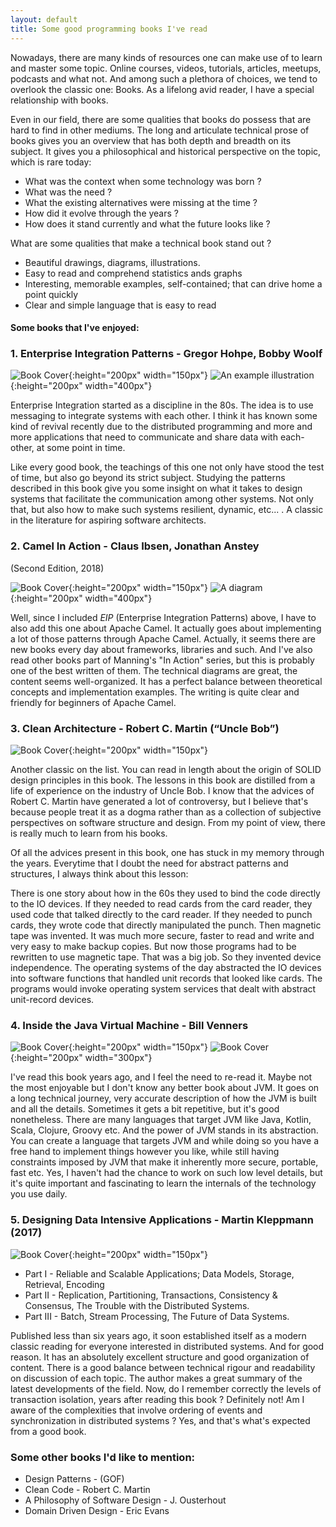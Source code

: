```yaml
---
layout: default
title: Some good programming books I've read 
---
```


Nowadays, there are many kinds of resources one can make use of to learn and master some topic.
Online courses, videos, tutorials, articles, meetups, podcasts and what not.
And among such a plethora of choices, we tend to overlook the classic one: Books.
As a lifelong avid reader, I have a special relationship with books.

Even in our field, there are some qualities that books do possess that are hard to find in other mediums.
The long and articulate technical prose of books gives you an overview that has both depth and breadth on its subject.
It gives you a philosophical and historical perspective on the topic, which is rare today:

+ What was the context when some technology was born ?
+ What was the need ?
+ What the existing alternatives were missing at the time ?
+ How did it evolve through the years ?
+ How does it stand currently and what the future looks like ?

What are some qualities that make a technical book stand out ?

+ Beautiful drawings, diagrams, illustrations.
+ Easy to read and comprehend statistics ands graphs
+ Interesting, memorable examples, self-contained; that can drive home a point quickly
+ Clear and simple language that is easy to read

#### Some books that I've enjoyed:

### 1. Enterprise Integration Patterns - Gregor Hohpe, Bobby Woolf

![Book Cover](../images/eip-book.jpg){:height="200px" width="150px"}
![An example illustration](../images/eip-diagram.png){:height="200px" width="400px"}

Enterprise Integration started as a discipline in the 80s. The idea is to use messaging to integrate
systems with each other. I think it has known some kind of revival recently due to the distributed programming
and more and more applications that need to communicate and share data with each-other, at some point in time.

Like every good book, the teachings of this one not only have stood the test of time, but also go beyond its strict subject. 
Studying the patterns described in this book give you some insight on what it takes to design systems that facilitate the 
communication among other systems. Not only that, but also how to make such systems resilient, dynamic, etc... .
A classic in the literature for aspiring software architects.


### 2. Camel In Action - Claus Ibsen, Jonathan Anstey
(Second Edition, 2018)

![Book Cover](../images/camel-cover.png){:height="200px" width="150px"}
![A diagram](../images/camel-diagram.png){:height="200px" width="400px"}

Well, since I included *EIP* (Enterprise Integration Patterns) above, I have to also add this one about Apache Camel.
It actually goes about implementing a lot of those patterns through Apache Camel.
Actually, it seems there are new books every day about frameworks, libraries and such.
And I've also read other books part of Manning's "In Action" series, but this is probably one of the best written of them.
The technical diagrams are great, the content seems well-organized.
It has a perfect balance between theoretical concepts and implementation examples.
The writing is quite clear and friendly for beginners of Apache Camel.

### 3. Clean Architecture - Robert C. Martin (“Uncle Bob”)

![Book Cover](../images/clean-cover.png){:height="200px" width="150px"}

Another classic on the list. You can read in length about the origin of SOLID design principles in this book.
The lessons in this book are distilled from a life of experience on the industry of Uncle Bob.
I know that the advices of Robert C. Martin have generated a lot of controversy, but I believe that's because people 
treat it as a dogma rather than as a collection of subjective perspectives on software structure and design.
From my point of view, there is really much to learn from his books.

Of all the advices present in this book, one has stuck in my memory through the years.
Everytime that I doubt the need for abstract patterns and structures, I always think about this lesson:

There is one story about how in the 60s they used to bind the code directly to the IO devices.
If they needed to read cards from the card reader, they used code that talked directly
to the card reader. If they needed to punch cards, they wrote code that directly manipulated the punch.
Then magnetic tape was invented. It was much more secure, faster to read and write and very easy to make
backup copies. But now those programs had to be rewritten to use magnetic tape. That was a big
job. So they invented device independence. The operating systems of the day abstracted the IO devices into
software functions that handled unit records that looked like cards. The programs
would invoke operating system services that dealt with abstract unit-record devices.

### 4. Inside the Java Virtual Machine - Bill Venners

![Book Cover](../images/jvm-cover.png){:height="200px" width="150px"}
![Book Cover](../images/jvm-diagram.png){:height="200px" width="300px"}

I've read this book years ago, and I feel the need to re-read it. Maybe not the most enjoyable but I don't know any better book
about JVM. It goes on a long technical journey, very accurate description of how the JVM is built and all the details. Sometimes
it gets a bit repetitive, but it's good nonetheless.
There are many languages that target JVM like Java, Kotlin, Scala, Clojure, Groovy etc.
And the power of JVM stands in its abstraction. You can create a language that targets JVM and while doing so you have a free
hand to implement things however you like, while still having constraints imposed by JVM that make it inherently more secure, 
portable, fast etc. 
Yes, I haven't had the chance to work on such low level details, but it's quite important and fascinating to learn the internals
of the technology you use daily.

### 5. Designing Data Intensive Applications - Martin Kleppmann (2017)

![Book Cover](../images/cover-data-intensive.png){:height="200px" width="150px"}

+ Part I   - Reliable and Scalable Applications; Data Models, Storage, Retrieval, Encoding
+ Part II  - Replication, Partitioning, Transactions, Consistency & Consensus, The Trouble with the Distributed Systems.
+ Part III - Batch, Stream Processing, The Future of Data Systems.

Published less than six years ago, it soon established itself as a modern classic reading for everyone interested in distributed systems.
And for good reason. It has an absolutely excellent structure and good organization of content. There is a good balance between technical rigour and
readability on discussion of each topic. The author makes a great summary of the latest developments of the field. 
Now, do I remember correctly the levels of transaction isolation, years after reading this book ? Definitely not! 
Am I aware of the complexities that involve ordering of events and synchronization in distributed systems ? 
Yes, and that's what's expected from a good book.


### Some other books I'd like to mention:

* Design Patterns - (GOF)
* Clean Code - Robert C. Martin
* A Philosophy of Software Design - J. Ousterhout
* Domain Driven Design - Eric Evans



















